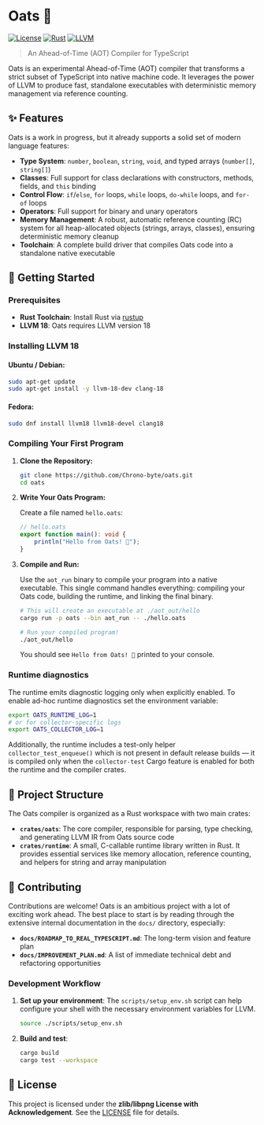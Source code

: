 # Oats 🌾

[![License](https://img.shields.io/badge/license-zlib-blue.svg)](LICENSE)
[![Rust](https://img.shields.io/badge/built%20with-Rust-000000.svg?logo=rust)](https://www.rust-lang.org/)
[![LLVM](https://img.shields.io/badge/powered%20by-LLVM%2018-262D3A.svg)](https://llvm.org/)

> An Ahead-of-Time (AOT) Compiler for TypeScript

Oats is an experimental Ahead-of-Time (AOT) compiler that transforms a strict
subset of TypeScript into native machine code. It leverages the power of LLVM to
produce fast, standalone executables with deterministic memory management via
reference counting.

## ✨ Features

Oats is a work in progress, but it already supports a solid set of modern
language features:

- **Type System**: `number`, `boolean`, `string`, `void`, and typed arrays
  (`number[]`, `string[]`)
- **Classes**: Full support for class declarations with constructors, methods,
  fields, and `this` binding
- **Control Flow**: `if`/`else`, `for` loops, `while` loops, `do-while` loops,
  and `for-of` loops
- **Operators**: Full support for binary and unary operators
- **Memory Management**: A robust, automatic reference counting (RC) system for
  all heap-allocated objects (strings, arrays, classes), ensuring deterministic
  memory cleanup
- **Toolchain**: A complete build driver that compiles Oats code into a
  standalone native executable

## 🚀 Getting Started

### Prerequisites

- **Rust Toolchain**: Install Rust via [rustup](https://rustup.rs/)
- **LLVM 18**: Oats requires LLVM version 18

### Installing LLVM 18

#### Ubuntu / Debian:

```bash
sudo apt-get update
sudo apt-get install -y llvm-18-dev clang-18
```
#### Fedora:

```bash
sudo dnf install llvm18 llvm18-devel clang18
```

### Compiling Your First Program

1. **Clone the Repository:**
   ```bash
   git clone https://github.com/Chrono-byte/oats.git
   cd oats
   ```

2. **Write Your Oats Program:**

   Create a file named `hello.oats`:
   ```typescript
   // hello.oats
   export function main(): void {
       println("Hello from Oats! 🌾");
   }
   ```

3. **Compile and Run:**

   Use the `aot_run` binary to compile your program into a native executable.
   This single command handles everything: compiling your Oats code, building
   the runtime, and linking the final binary.

   ```bash
   # This will create an executable at ./aot_out/hello
   cargo run -p oats --bin aot_run -- ./hello.oats

   # Run your compiled program!
   ./aot_out/hello
   ```

   You should see `Hello from Oats! 🌾` printed to your console.

### Runtime diagnostics

The runtime emits diagnostic logging only when explicitly enabled. To enable ad-hoc runtime diagnostics set the environment variable:

```bash
export OATS_RUNTIME_LOG=1
# or for collector-specific logs
export OATS_COLLECTOR_LOG=1
```

Additionally, the runtime includes a test-only helper `collector_test_enqueue()` which is not present in default release builds — it is compiled only when the `collector-test` Cargo feature is enabled for both the runtime and the compiler crates.

## 📁 Project Structure

The Oats compiler is organized as a Rust workspace with two main crates:

- **`crates/oats`**: The core compiler, responsible for parsing, type checking,
  and generating LLVM IR from Oats source code
- **`crates/runtime`**: A small, C-callable runtime library written in Rust. It
  provides essential services like memory allocation, reference counting, and
  helpers for string and array manipulation

## 🤝 Contributing

Contributions are welcome! Oats is an ambitious project with a lot of exciting
work ahead. The best place to start is by reading through the extensive internal
documentation in the `docs/` directory, especially:

- **`docs/ROADMAP_TO_REAL_TYPESCRIPT.md`**: The long-term vision and feature
  plan
- **`docs/IMPROVEMENT_PLAN.md`**: A list of immediate technical debt and
  refactoring opportunities

### Development Workflow

1. **Set up your environment**: The `scripts/setup_env.sh` script can help
   configure your shell with the necessary environment variables for LLVM.
   ```bash
   source ./scripts/setup_env.sh
   ```

2. **Build and test**:
   ```bash
   cargo build
   cargo test --workspace
   ```

## 📄 License

This project is licensed under the **zlib/libpng License with Acknowledgement**. See the [LICENSE](LICENSE)
file for details.
